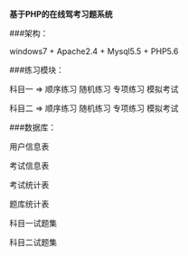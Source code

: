 **基于PHP的在线驾考习题系统**

###架构：
   
   windows7 + Apache2.4 + Mysql5.5 + PHP5.6

###练习模块：

  科目一 => 顺序练习  随机练习  专项练习  模拟考试

  科目二 => 顺序练习  随机练习  专项练习  模拟考试

###数据库：

  用户信息表

  考试信息表

  考试统计表

  题库统计表

  科目一试题集

  科目二试题集
